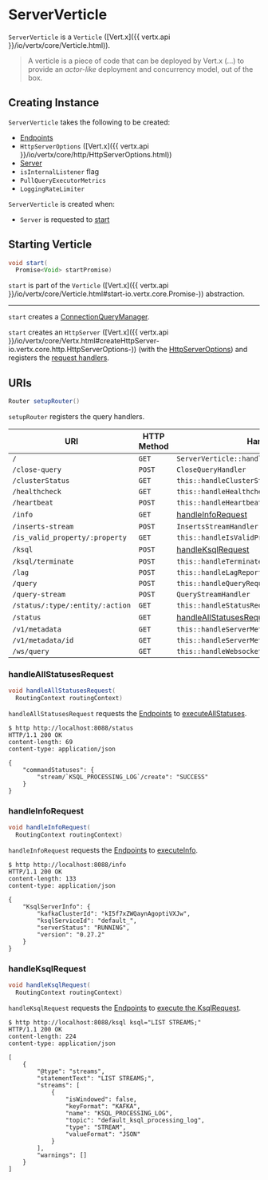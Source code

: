 # ServerVerticle

`ServerVerticle` is a `Verticle` ([Vert.x]({{ vertx.api }}/io/vertx/core/Verticle.html)).

> A verticle is a piece of code that can be deployed by Vert.x (...) to provide an _actor-like_ deployment and concurrency model, out of the box.

## Creating Instance

`ServerVerticle` takes the following to be created:

* <span id="endpoints"> [Endpoints](Endpoints.md)
* <span id="httpServerOptions"> `HttpServerOptions` ([Vert.x]({{ vertx.api }}/io/vertx/core/http/HttpServerOptions.html))
* <span id="server"> [Server](Server.md)
* <span id="isInternalListener"> `isInternalListener` flag
* <span id="pullQueryMetrics"> `PullQueryExecutorMetrics`
* <span id="loggingRateLimiter"> `LoggingRateLimiter`

`ServerVerticle` is created when:

* `Server` is requested to [start](Server.md#start)

## <span id="start"> Starting Verticle

```java
void start(
  Promise<Void> startPromise)
```

`start` is part of the `Verticle` ([Vert.x]({{ vertx.api }}/io/vertx/core/Verticle.html#start-io.vertx.core.Promise-)) abstraction.

---

`start` creates a [ConnectionQueryManager](#connectionQueryManager).

`start` creates an `HttpServer` ([Vert.x]({{ vertx.api }}/io/vertx/core/Vertx.html#createHttpServer-io.vertx.core.http.HttpServerOptions-)) (with the [HttpServerOptions](#httpServerOptions)) and registers the [request handlers](#setupRouter).

## <span id="setupRouter"><span id="uris"> URIs

```java
Router setupRouter()
```

`setupRouter` registers the query handlers.

URI      | HTTP Method | Handler
---------|-------------|---------
 `/` | `GET` | `ServerVerticle::handleInfoRedirect`
 `/close-query` | `POST` | `CloseQueryHandler`
 `/clusterStatus` | `GET` | `this::handleClusterStatusRequest`
 `/healthcheck` | `GET` | `this::handleHealthcheckRequest`
 `/heartbeat` | `POST` | `this::handleHeartbeatRequest`
 `/info` | `GET` | [handleInfoRequest](#handleInfoRequest)
 `/inserts-stream` | `POST` | `InsertsStreamHandler`
 `/is_valid_property/:property` | `GET` | `this::handleIsValidPropertyRequest`
 `/ksql` | `POST` | [handleKsqlRequest](#handleKsqlRequest)
 `/ksql/terminate` | `POST` | `this::handleTerminateRequest`
 `/lag` | `POST` | `this::handleLagReportRequest`
 `/query` | `POST` | `this::handleQueryRequest`
 `/query-stream` | `POST` | `QueryStreamHandler`
 `/status/:type/:entity/:action` | `GET` | `this::handleStatusRequest`
 `/status` | `GET` | [handleAllStatusesRequest](#handleAllStatusesRequest)
 `/v1/metadata` | `GET` | `this::handleServerMetadataRequest`
 `/v1/metadata/id` | `GET` | `this::handleServerMetadataClusterIdRequest`
 `/ws/query` | `GET` | `this::handleWebsocket`

### <span id="handleAllStatusesRequest"> handleAllStatusesRequest

```java
void handleAllStatusesRequest(
  RoutingContext routingContext)
```

`handleAllStatusesRequest` requests the [Endpoints](#endpoints) to [executeAllStatuses](Endpoints.md#executeAllStatuses).

```console
$ http http://localhost:8088/status
HTTP/1.1 200 OK
content-length: 69
content-type: application/json

{
    "commandStatuses": {
        "stream/`KSQL_PROCESSING_LOG`/create": "SUCCESS"
    }
}
```

### <span id="handleInfoRequest"> handleInfoRequest

```java
void handleInfoRequest(
  RoutingContext routingContext)
```

`handleInfoRequest` requests the [Endpoints](#endpoints) to [executeInfo](Endpoints.md#executeInfo).

```console
$ http http://localhost:8088/info
HTTP/1.1 200 OK
content-length: 133
content-type: application/json

{
    "KsqlServerInfo": {
        "kafkaClusterId": "kI5f7xZWQaynAgoptiVXJw",
        "ksqlServiceId": "default_",
        "serverStatus": "RUNNING",
        "version": "0.27.2"
    }
}
```

### <span id="handleKsqlRequest"> handleKsqlRequest

```java
void handleKsqlRequest(
  RoutingContext routingContext)
```

`handleKsqlRequest` requests the [Endpoints](#endpoints) to [execute the KsqlRequest](Endpoints.md#executeKsqlRequest).

```console
$ http http://localhost:8088/ksql ksql="LIST STREAMS;"
HTTP/1.1 200 OK
content-length: 224
content-type: application/json

[
    {
        "@type": "streams",
        "statementText": "LIST STREAMS;",
        "streams": [
            {
                "isWindowed": false,
                "keyFormat": "KAFKA",
                "name": "KSQL_PROCESSING_LOG",
                "topic": "default_ksql_processing_log",
                "type": "STREAM",
                "valueFormat": "JSON"
            }
        ],
        "warnings": []
    }
]
```
